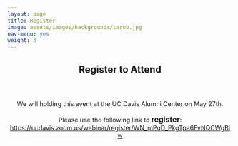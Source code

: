 ```yaml
---
layout: page
title: Register
image: assets/images/backgrounds/carob.jpg
nav-menu: yes
weight: 3
---
```


<!-- Main -->
<div id="main" class="alt">

<!-- One -->
<section id="one">
<div class="inner">
<header class="major">
<center>
<h1 style="text-align:center">Register to Attend</h1>
</center>
</header>


<!-- Content -->

<p style="text-align:center">
We will holding this event at the UC Davis Alumni Center on May 27th. 
<br> <br>
Please use the following link to <b style="font-size:120%;">register</b>: 
<br>
<a href =  "https://ucdavis.zoom.us/webinar/register/WN_mPqD_PkgTpa6FvNQCWgBiw"> https://ucdavis.zoom.us/webinar/register/WN_mPqD_PkgTpa6FvNQCWgBiw </a> 
</p>





